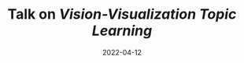 ---
title: "Talk on <em>Vision-Visualization Topic Learning</em>"
collection: talks
type: "Talk"
permalink: /talks/2022-04-12-talk-5
venue: "ZJUTVis Lab"
date: 2022-04-12
location: "Hangzhou, Zhejiang"
paperurl: "/files/GroupMeetingReport202204.pptx"
---